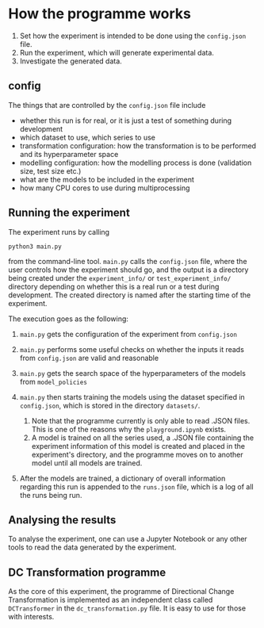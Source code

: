 # How the programme works

1. Set how the experiment is intended to be done using the `config.json` file.
2. Run the experiment, which will generate experimental data.
3. Investigate the generated data.

## config

The things that are controlled by the `config.json` file include

- whether this run is for real, or it is just a test of something during development
- which dataset to use, which series to use
- transformation configuration: how the transformation is to be performed and its hyperparameter space 
- modelling configuration: how the modelling process is done (validation size, test size etc.)
- what are the models to be included in the experiment
- how many CPU cores to use during multiprocessing

## Running the experiment

The experiment runs by calling

```{command line tool}
python3 main.py
```

from the command-line tool. `main.py` calls the `config.json` file, where the user controls how the experiment should go, and the output is a directory being created under the `experiment_info/` or `test_experiment_info/` directory depending on whether this is a real run or a test during development. The created directory is named after the starting time of the experiment.

The execution goes as the following:

1. `main.py` gets the configuration of the experiment from `config.json`
2. `main.py` performs some useful checks on whether the inputs it reads from `config.json` are valid and reasonable
3. `main.py` gets the search space of the hyperparameters of the models from `model_policies`
4. `main.py` then starts training the models using the dataset specified in `config.json`, which is stored in the directory `datasets/`.

   1. Note that the programme currently is only able to read .JSON files. This is one of the reasons why the `playground.ipynb` exists.
   2. A model is trained on all the series used, a .JSON file containing the experiment information of this model is created and placed in the experiment's directory, and the programme moves on to another model until all models are trained.

5. After the models are trained, a dictionary of overall information regarding this run is appended to the `runs.json` file, which is a log of all the runs being run.

## Analysing the results

To analyse the experiment, one can use a Jupyter Notebook or any other tools to read the data generated by the experiment.

## DC Transformation programme

As the core of this experiment, the programme of Directional Change Transformation is implemented as an independent class called `DCTransformer` in the `dc_transformation.py` file. It is easy to use for those with interests.
